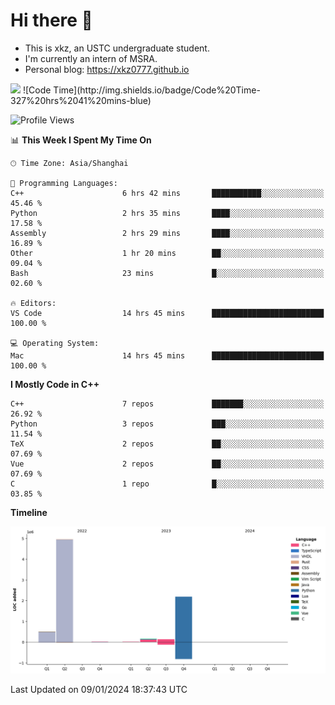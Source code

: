 # Hi there :wave:

- This is xkz, an USTC undergraduate student.
- I'm currently an intern of MSRA.
- Personal blog: <https://xkz0777.github.io>

<img src="http://github-profile-summary-cards.vercel.app/api/cards/stats?username=xkz0777">
<!--START_SECTION:waka-->
![Code Time](http://img.shields.io/badge/Code%20Time-327%20hrs%2041%20mins-blue)

![Profile Views](http://img.shields.io/badge/Profile%20Views-52-blue)

📊 **This Week I Spent My Time On** 

```text
🕑︎ Time Zone: Asia/Shanghai

💬 Programming Languages: 
C++                      6 hrs 42 mins       ███████████░░░░░░░░░░░░░░   45.46 % 
Python                   2 hrs 35 mins       ████░░░░░░░░░░░░░░░░░░░░░   17.58 % 
Assembly                 2 hrs 29 mins       ████░░░░░░░░░░░░░░░░░░░░░   16.89 % 
Other                    1 hr 20 mins        ██░░░░░░░░░░░░░░░░░░░░░░░   09.04 % 
Bash                     23 mins             █░░░░░░░░░░░░░░░░░░░░░░░░   02.60 % 

🔥 Editors: 
VS Code                  14 hrs 45 mins      █████████████████████████   100.00 % 

💻 Operating System: 
Mac                      14 hrs 45 mins      █████████████████████████   100.00 % 
```

**I Mostly Code in C++** 

```text
C++                      7 repos             ███████░░░░░░░░░░░░░░░░░░   26.92 % 
Python                   3 repos             ███░░░░░░░░░░░░░░░░░░░░░░   11.54 % 
TeX                      2 repos             ██░░░░░░░░░░░░░░░░░░░░░░░   07.69 % 
Vue                      2 repos             ██░░░░░░░░░░░░░░░░░░░░░░░   07.69 % 
C                        1 repo              █░░░░░░░░░░░░░░░░░░░░░░░░   03.85 % 
```



**Timeline**

![Lines of Code chart](https://raw.githubusercontent.com/xkz0777/xkz0777/master/assets/bar_graph.png)


 Last Updated on 09/01/2024 18:37:43 UTC
<!--END_SECTION:waka-->
